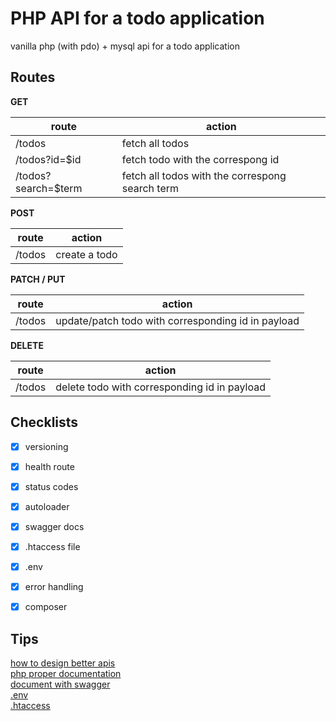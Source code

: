 # PHP API for a todo application

vanilla php (with pdo) + mysql api for a todo application

## Routes

**GET**

| route               | action                                          |
| ------------------- | ----------------------------------------------- |
| /todos              | fetch all todos                                 |
| /todos?id=$id       | fetch todo with the correspong id               |
| /todos?search=$term | fetch all todos with the correspong search term |

**POST**

| route  | action        |
| ------ | ------------- |
| /todos | create a todo |

**PATCH / PUT**

| route  | action                                             |
| ------ | -------------------------------------------------- |
| /todos | update/patch todo with corresponding id in payload |

**DELETE**

| route  | action                                       |
| ------ | -------------------------------------------- |
| /todos | delete todo with corresponding id in payload |

## Checklists

- [x] versioning
- [x] health route

- [x] status codes
- [x] autoloader
- [x] swagger docs
- [x] .htaccess file
- [x] .env
- [x] error handling

- [x] composer

## Tips

[how to design better apis](https://r.bluethl.net/how-to-design-better-apis)  
[php proper documentation](https://flaviocopes.com/php-proper-documentation/)  
[document with swagger](https://app.swaggerhub.com/home)  
[.env](https://www.youtube.com/watch?v=txGL-Ld9zD8)  
[.htaccess](https://www.youtube.com/watch?v=aU48yQHh9q4)
